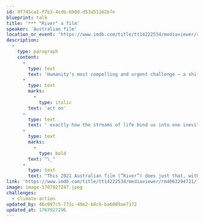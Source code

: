 ```yaml
---
id: 9f745ca2-f7b3-4cdb-b90d-d53a51262b7e
blueprint: talk
title: '*** "River" a film'
speaker: 'Australian film'
location_or_event: 'https://www.imdb.com/title/tt14222534/mediaviewer/rm4063294721/?ref_=ext_shr_em'
description:
  -
    type: paragraph
    content:
      -
        type: text
        text: 'Humanity’s most compelling and urgent challenge — a shift that underpins all of our major crises — is to understand and appreciate and '
      -
        type: text
        marks:
          -
            type: italic
        text: 'act on'
      -
        type: text
        text: ' exactly how the streams of life bind us into one inevitable village.'
      -
        type: text
        marks:
          -
            type: bold
        text: "\_"
      -
        type: text
        text: "This 2021 Australian film (“River”) does just that, with awesome beauty and wisdom. Here’s the official\_trailer."
link: 'https://www.imdb.com/title/tt14222534/mediaviewer/rm4063294721/?ref_=ext_shr_em'
image: image-1707927247.jpeg
challenges:
  - climate-action
updated_by: 46c097c5-771c-49e2-b8c6-ba6009ae7172
updated_at: 1707927296
---
```

